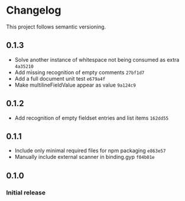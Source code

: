 # Changelog

This project follows semantic versioning.

## 0.1.3

- Solve another instance of whitespace not being consumed as extra `4a35210`
- Add missing recognition of empty comments `27bf1d7`
- Add a full document unit test `e679a4f`
- Make multilineFieldValue appear as value `9a124c9`

## 0.1.2

- Add recognition of empty fieldset entries and list items `162dd55`

## 0.1.1

- Include only minimal required files for npm packaging `e863e57`
- Manually include external scanner in binding.gyp `f04b01e`

## 0.1.0

### Initial release
